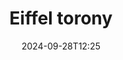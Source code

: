 ---
title: "Eiffel torony"
date: 2024-09-28T12:25
thumb: "photos/eiffeltower0924_thumb.webp"
image: "photos/eiffeltower0924.webp"
maplink: "https://www.openstreetmap.org/?mlat=48.85817&mlon=2.288529&zoom=17&layers=M"
locationname: "62 Avenue de New York, Paris, France"

tags:
    - paris
    - eiffel
---